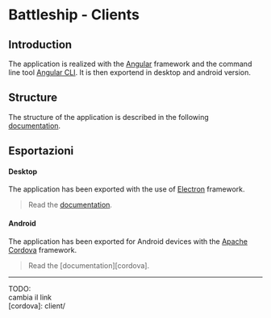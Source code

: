 Battleship - Clients
====

## Introduction
The application is realized with the [Angular](https://angular.io/) framework and the command line tool [Angular CLI](https://cli.angular.io/). It is then exportend in desktop and android version.

## Structure
The structure of the application is described in the following [documentation][struct].

## Esportazioni

#### Desktop
The application has been exported with the use of [Electron](https://electronjs.org/) framework.
>Read the [documentation][electron].

#### Android
The application has been exported for Android devices with the [Apache Cordova](https://cordova.apache.org/) framework.
>Read the [documentation][cordova].


[struct]: /client/angular/README.md
[electron]: /client/desktop/README.md

---
TODO:  
cambia il link  
[cordova]: client/